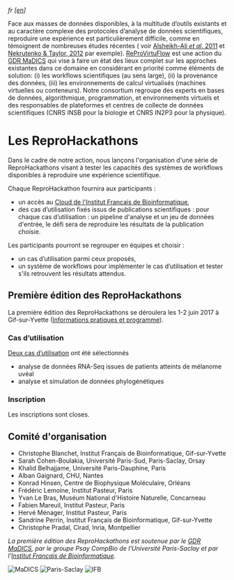 *fr \[[en](index-en.md)\]*

Face aux masses de données disponibles, à la multitude d’outils existants et au caractère complexe des protocoles d’analyse de données scientifiques, reproduire une expérience est particulièrement difficile, comme en témoignent de nombreuses études récentes ( voir [Alsheikh-Ali *et al*. 2011](https://doi.org/10.1371%2Fjournal.pone.0024357) et [Nekrutenko & Taylor, 2012](https://doi.org/10.1038%2Fnrg3305) par exemple). [ReProVirtuFlow](https://www.madics.fr/actions/actions-en-cours/reprovirtuflow) est une action du [GDR MaDICS](https://www.madics.fr) qui vise à faire un état des lieux complet sur les approches existantes dans ce domaine en considérant en priorité comme éléments de solution: (i) les workflows scientifiques (au sens large), (ii) la provenance des données, (iii) les environnements de calcul virtualisés (machines virtuelles ou conteneurs). Notre consortium regroupe des experts en bases de données, algorithmique, programmation, et environnements virtuels et des responsables de plateformes et centres de collecte de données scientifiques (CNRS INSB pour la biologie et CNRS IN2P3 pour la physique).

# Les ReproHackathons
Dans le cadre de notre action, nous lançons l'organisation d'une série de ReproHackathons visant à tester les capacités des systèmes de workflows disponibles à reproduire une expérience scientifique. 

Chaque ReproHackathon fournira aux participants : 
* un accès au [Cloud de l'Institut Francais de Bioinformatique](http://www.france-bioinformatique.fr/fr/cloud),
* des cas d’utilisation fixés issus de publications scientifiques : pour chaque cas d’utilisation : un pipeline d'analyse et un jeu de données d'entrée, le défi sera de reproduire les résultats de la publication choisie.

Les participants pourront se regrouper en équipes et choisir :
* un cas d’utilisation parmi ceux proposés,
* un système de workflows pour implémenter le cas d’utilisation et tester s'ils retrouvent les résultats attendus.

## Première édition des ReproHackathons

La première édition des ReproHackathons se déroulera les 1-2 juin 2017 à Gif-sur-Yvette ([Informations pratiques et programme](hackathon_1_programme.md)).

### Cas d’utilisation

[Deux cas d’utilisation](hackathon_1.md) ont été sélectionnés
* analyse de données RNA-Seq issues de patients atteints de mélanome uvéal
* analyse et simulation de données phylogénétiques

### Inscription

Les inscriptions sont closes.

## Comité d'organisation

* Christophe Blanchet, Institut Français de Bioinformatique, Gif-sur-Yvette
* Sarah Cohen-Boulakia, Université Paris-Sud, Paris-Saclay, Orsay
* Khalid Belhajjame, Université Paris-Dauphine, Paris
* Alban Gaignard, CHU, Nantes
* Konrad Hinsen, Centre de Biophysique Moléculaire, Orléans
* Frédéric Lemoine, Institut Pasteur, Paris
* Yvan Le Bras, Muséum National d'Histoire Naturelle, Concarneau
* Fabien Mareuil, Institut Pasteur, Paris
* Hervé Ménager, Institut Pasteur, Paris
* Sandrine Perrin, Institut Français de Bioinformatique, Gif-sur-Yvette
* Christophe Pradal, Cirad, Inria, Montpellier

*La première édition des ReproHackathons est soutenue par le [GDR MaDICS](https://www.madics.fr), par le groupe Psay CompBio de l'Université Paris-Saclay et par l'[Institut Français de Bioinformatique](http://www.france-bioinformatique.fr).*

![MaDICS](https://ifb-elixirfr.github.io/ReproHackathon/logo-madics.png) ![Paris-Saclay](https://ifb-elixirfr.github.io/ReproHackathon/logo-paris-saclay.png) ![IFB](https://ifb-elixirfr.github.io/ReproHackathon/logo-ifb.png)
